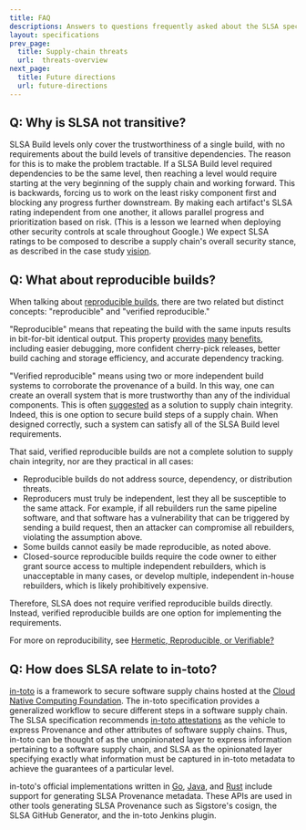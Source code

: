 ```yaml
---
title: FAQ
descriptions: Answers to questions frequently asked about the SLSA specification.
layout: specifications
prev_page:
  title: Supply-chain threats
  url:  threats-overview
next_page:
  title: Future directions
  url: future-directions
---
```


## Q: Why is SLSA not transitive?

SLSA Build levels only cover the trustworthiness of a single build, with no
requirements about the build levels of transitive dependencies. The reason for
this is to make the problem tractable. If a SLSA Build level required
dependencies to be the same level, then reaching a level would require starting
at the very beginning of the supply chain and working forward. This is
backwards, forcing us to work on the least risky component first and blocking
any progress further downstream. By making each artifact's SLSA rating
independent from one another, it allows parallel progress and prioritization
based on risk. (This is a lesson we learned when deploying other security
controls at scale throughout Google.) We expect SLSA ratings to be composed to
describe a supply chain's overall security stance, as described in the case
study [vision](../../example.md#vision-case-study).

## Q: What about reproducible builds?

When talking about [reproducible builds](https://reproducible-builds.org), there
are two related but distinct concepts: "reproducible" and "verified
reproducible."

"Reproducible" means that repeating the build with the same inputs results in
bit-for-bit identical output. This property
[provides](https://reproducible-builds.org/docs/buy-in/)
[many](https://wiki.debian.org/ReproducibleBuilds/About)
[benefits](https://static.googleusercontent.com/media/sre.google/en//static/pdf/building_secure_and_reliable_systems.pdf#page=357),
including easier debugging, more confident cherry-pick releases, better build
caching and storage efficiency, and accurate dependency tracking.

"Verified reproducible" means using two or more independent build systems to
corroborate the provenance of a build. In this way, one can create an overall
system that is more trustworthy than any of the individual components. This is
often
[suggested](https://www.linuxfoundation.org/en/blog/preventing-supply-chain-attacks-like-solarwinds/)
as a solution to supply chain integrity. Indeed, this is one option to secure
build steps of a supply chain. When designed correctly, such a system can
satisfy all of the SLSA Build level requirements.

That said, verified reproducible builds are not a complete solution to supply
chain integrity, nor are they practical in all cases:

-   Reproducible builds do not address source, dependency, or distribution
    threats.
-   Reproducers must truly be independent, lest they all be susceptible to the
    same attack. For example, if all rebuilders run the same pipeline software,
    and that software has a vulnerability that can be triggered by sending a
    build request, then an attacker can compromise all rebuilders, violating the
    assumption above.
-   Some builds cannot easily be made reproducible, as noted above.
-   Closed-source reproducible builds require the code owner to either grant
    source access to multiple independent rebuilders, which is unacceptable in
    many cases, or develop multiple, independent in-house rebuilders, which is
    likely prohibitively expensive.

Therefore, SLSA does not require verified reproducible builds directly. Instead,
verified reproducible builds are one option for implementing the requirements.

For more on reproducibility, see
[Hermetic, Reproducible, or Verifiable?](https://sre.google/static/pdf/building_secure_and_reliable_systems.pdf#page=357)

## Q: How does SLSA relate to in-toto?

[in-toto](https://in-toto.io/) is a framework to secure software supply chains
hosted at the [Cloud Native Computing Foundation](https://cncf.io/). The in-toto
specification provides a generalized workflow to secure different steps in a
software supply chain. The SLSA specification recommends
[in-toto attestations](https://github.com/in-toto/attestation) as the vehicle to
express Provenance and other attributes of software supply chains. Thus, in-toto
can be thought of as the unopinionated layer to express information pertaining
to a software supply chain, and SLSA as the opinionated layer specifying exactly
what information must be captured in in-toto metadata to achieve the guarantees
of a particular level.

in-toto's official implementations written in
[Go](https://github.com/in-toto/in-toto-golang),
[Java](https://github.com/in-toto/in-toto-java), and
[Rust](https://github.com/in-toto/in-toto-rs) include support for generating
SLSA Provenance metadata. These APIs are used in other tools generating SLSA
Provenance such as Sigstore's cosign, the SLSA GitHub Generator, and the in-toto
Jenkins plugin.
